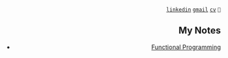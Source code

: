 <div align="right">

[```linkedin```](https://www.linkedin.com/in/sergencepoglu/)
[```gmail```](mailto:dev.csgn@gmail.com)
[```cv```](https://csgn.github.io/public-cv/)
``` 🤙 ```

## My Notes
- [Functional Programming](https://shadowed-fold-d15.notion.site/c7a94bd78e874da88bb19563056114ae?v=ae95ed31a3d64b95bf33edda6053be4e&pvs=4)
